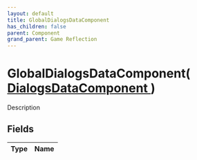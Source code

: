 ```yaml
---
layout: default
title: GlobalDialogsDataComponent
has_children: false
parent: Component
grand_parent: Game Reflection
---
```

# GlobalDialogsDataComponent( [ DialogsDataComponent ](/docs/game-reflection/components/dialogs_data_component) )
Description 

## Fields

| Type | Name |
|:-------------|:--------------|

